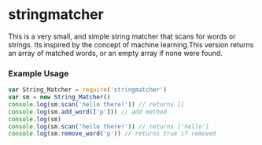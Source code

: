 # stringmatcher

This is a very small, and simple string matcher that scans for words or strings. Its inspired by the concept of machine learning.This version returns an array of matched words, or an empty array if none were found.

### Example Usage

```js
var String_Matcher = require('stringmatcher')
var sm = new String_Matcher()
console.log(sm.scan('hello there!')) // returns [] 
console.log(sm.add_word(['p'])) // add method 
console.log(sm)
console.log(sm.scan('hello there!')) // returns ['hello'] 
console.log(sm.remove_word('p')) // returns true if removed 
```
